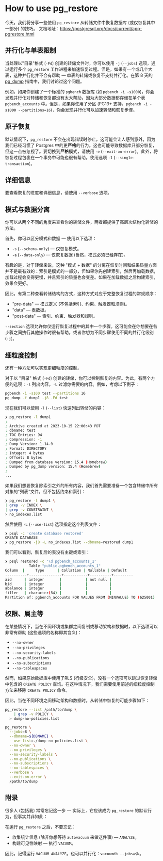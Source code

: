 # How to use pg_restore

今天，我们将分享一些使用 `pg_restore` 从转储文件中恢复数据库 (或仅恢复其中一部分) 的技巧。
文档地址：https://postgresql.org/docs/current/app-pgrestore.html

## 并行化与单表限制

当处理以"目录"格式 (`-Fd`) 创建的转储文件时，你可以使用 `-j` (`--jobs`) 选项，通过运行多个 `pg_restore` 工作进程来加速恢复过程。但是，如果有一个或几个大表，这种并行化并不会有帮助 — 单表的转储或恢复不支持并行化。在第 8 天的 [pg_dump](https://xiongcccc.github.io/postgres-howtos/#/./docs/8) 指南中，我们讨论过这个问题。

例如，如果你创建了一个标准的 `pgbench` 数据库 (如 `pgbench -i -s1000`)，你会发现并行化对转储和恢复都没有太大帮助，因为大部分数据都存储在单个表 `pgbench_accounts` 中。但是，如果你使用了分区 (PG13+ 支持，`pgbench -i -s1000 --partitions=16`)，你会发现并行化可以加速转储和恢复步骤。

## 原子恢复

默认情况下，`pg_restore` 不会在出现错误时停止。这可能会让人感到意外，因为我们已经习惯了 Postgres 中的更**严格**的行为。这也可能导致数据库只部分恢复，但这一点被忽视了。要切换到**严格**模式，请使用 `-e` (`--exit-on-error`)。此外，将恢复过程包裹在一个事务中可能也很有帮助，使用选项 `-1` (`--single-transaction`)。

## 详细信息

要查看恢复的进度和详细信息，请使用 `--verbose` 选项。

## 模式与数据分离

你可以从两个不同的角度来查看你的转储文件，两者都提供了高层次结构化转储的方法。

首先，你可以区分模式和数据 — 使用以下选项：

- `-s` (`--schema-only`) — 仅恢复模式。
- `-a` (`--data-only`) — 仅恢复数据 (当然，模式必须已经存在)。

有趣的是，对于转储来说，这种 "模式 + 数据" 的分离在恢复时间和结果质量方面并不是最有效的：索引是模式的一部分，但如果你先创建索引，然后再加载数据，加载过程会变得更慢，并且索引的质量也会变差。如果在加载数据之后构建索引，效果会更好。

因此，有第二种查看转储结构的方式，这种方式对应于完整恢复过程的常规顺序：

- "pre-data" — 模式定义 (不包括索引、约束、触发器和规则)。
- "data" — 表数据。
- "post-data" — 索引、约束、触发器和规则。

`--section` 选项允许你仅运行恢复过程中的其中一个步骤。这可能会在你想要在各步骤之间执行其他操作时很有帮助，或者你想为不同步骤使用不同的并行化级别 (`-j`)。

## 细粒度控制

还有一种方法可以实现更细粒度的控制。

对于以 "目录" 格式 (`-Fd`) 创建的转储，你可以控制恢复的内容。为此，有两个方便的选项：`-l` 列出内容，`-L` 过滤你需要的内容。例如，考虑以下例子：

```bash
pgbench -i -s100 test --partitions 16
pg_dump -f dump1 -j8 -Fd test
```

现在我们可以使用 `-l` (`--list`) 快速列出转储的内容：

```bash
❯ pg_restore -l dump1
;
; Archive created at 2023-10-15 22:00:43 PDT
; dbname: test
; TOC Entries: 94
; Compression: -1
; Dump Version: 1.14-0
; Format: DIRECTORY
; Integer: 4 bytes
; Offset: 8 bytes
; Dumped from database version: 15.4 (Homebrew)
; Dumped by pg_dump version: 15.4 (Homebrew)
;
...
```

如果我们想要恢复除索引之外的所有内容，我们首先需要准备一个包含转储中所有对象的"列表"文件，但不包括约束和索引：

```bash
❯ pg_restore -l dump1 \
| grep -v INDEX \
| grep -v CONSTRAINT \
> no_indexes.list
```

然后使用 `-L` (`--use-list`) 选项指定这个列表文件：

```bash
❯ psql -c 'create database restored'
CREATE DATABASE
❯ pg_restore -j8 -L no_indexes.list --dbname=restored dump1
```

我们可以看到，恢复后的表没有主键或索引：

```bash
❯ psql restored -c '\d pgbench_accounts_1'
           Table "public.pgbench_accounts_1"
Column  |     Type      | Collation | Nullable | Default
----------+---------------+-----------+----------+---------
aid      | integer       |           | not null |
bid      | integer       |           |          |
abalance | integer       |           |          |
filler   | character(84) |           |          |
Partition of: pgbench_accounts FOR VALUES FROM (MINVALUE) TO (625001)
```

## 权限、属主等

在某些情况下，当在不同环境或集群之间复制或移动架构和数据时，以下选项可以非常有帮助 (这些选项的名称即其含义)：

- `--no-owner`
- `--no-privileges`
- `--no-security-labels`
- `--no-publications`
- `--no-subscriptions`
- `--no-tablespaces`

然而，如果原始数据库中使用了RLS (行级安全)，没有一个选项可以跳过恢复转储中包含的 `CREATE POLICY` 查询。在这种情况下，我们需要使用前述的细粒度控制方法来移除 `CREATE POLICY` 命令。

因此，当在不同环境之间移动架构和数据时，从转储中恢复的可能步骤如下：

```bash
pg_restore --list /path/to/dump \
    | grep -v POLICY \
  > dump-no-policies.list

pg_restore \
  --jobs=8 \
  --dbname=${DBNAME} \
  --use-list=./dump-no-policies.list \
  --no-owner \
  --no-privileges \
  --no-security-labels \
  --no-publications \
  --no-subscriptions \
  --no-tablespaces \
  --verbose \
  --exit-on-error \
  /path/to/dump
```

## 附录

很多人 (包括我) 常常忘记这一步 — 实际上，它应该成为 `pg_restore` 的默认行为，但事实并非如此：

在运行 `pg_restore` 之后，不要忘记：

- 收集统计信息 (除非你想等待 `autovacuum` 来做这件事)  — `ANALYZE`。
- 构建可见性映射 — 执行 `VACUUM`。

因此，记得运行 `VACUUM ANALYZE`。也可以并行化：`vacuumdb --jobs=$N`。